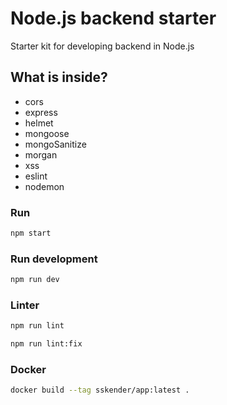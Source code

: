 # Node.js backend starter

Starter kit for developing backend in Node.js

## What is inside?

- cors
- express
- helmet
- mongoose
- mongoSanitize
- morgan
- xss
- eslint
- nodemon

### Run

```bash
npm start
```

### Run development

```bash
npm run dev
```

### Linter

```bash
npm run lint
```

```bash
npm run lint:fix
```

### Docker

```bash
docker build --tag sskender/app:latest .
```
